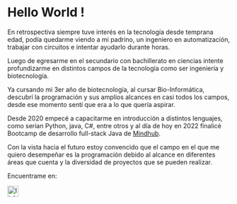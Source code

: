 # Hello World !

En retrospectiva siempre tuve interés en la tecnología desde temprana edad, podía quedarme viendo a mi padrino, un ingeniero en automatización, trabajar con circuitos e intentar ayudarlo durante horas.

Luego de egresarme en el secundario con bachillerato en ciencias intente profundizarme en distintos campos de la tecnología como ser ingeniería y biotecnología.

Ya cursando mi 3er año de biotecnología, al cursar Bio-Informática, descubrí la programación y sus amplios alcances en casi todos los campos, desde ese momento sentí que era a lo que quería aspirar.

Desde 2020 empecé a capacitarme en introducción a distintos lenguajes, como serian Python, java, C#, entre otros y al día de hoy en 2022 finalicé Bootcamp de desarrollo full-stack Java de <a href="https://mindhubweb.com/"> Mindhub</a>.

Con la vista hacia el futuro estoy convencido que el campo en el que me quiero desempeñar es la programación debido al alcance en diferentes áreas que cuenta y la diversidad de proyectos que se pueden realizar.


Encuentrame en:

<a href="https://www.linkedin.com/in/sebastian-medina-nieto-054521158/">
<img alt="linkedin" width="25px" src="https://cdn-icons-png.flaticon.com/512/174/174857.png" />
</a>
